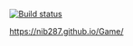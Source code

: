 [![Build status](https://ci.appveyor.com/api/projects/status/5g4caddfsblc8n1w?svg=true)](https://ci.appveyor.com/project/nib287/game)

https://nib287.github.io/Game/